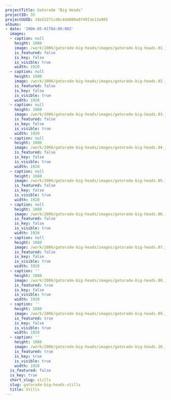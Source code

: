 ```yaml
---
projectTitle: Gatorade "Big Heads"
projectID: 35
projectUUID: 34e52271cd6c4d4080e0f4913e13e985
albums:
- date: '2006-05-01T04:00:00Z'
  images:
  - caption: null
    height: 1080
    image: /work/2006/gatorade-big-heads/images/gatorade-big-heads.01.jpg
    is_featured: false
    is_key: false
    is_visible: true
    width: 1920
  - caption: null
    height: 1080
    image: /work/2006/gatorade-big-heads/images/gatorade-big-heads.02.jpg
    is_featured: false
    is_key: false
    is_visible: true
    width: 1920
  - caption: null
    height: 1080
    image: /work/2006/gatorade-big-heads/images/gatorade-big-heads.03.jpg
    is_featured: false
    is_key: false
    is_visible: true
    width: 1920
  - caption: null
    height: 1080
    image: /work/2006/gatorade-big-heads/images/gatorade-big-heads.04.jpg
    is_featured: false
    is_key: false
    is_visible: true
    width: 1920
  - caption: null
    height: 1080
    image: /work/2006/gatorade-big-heads/images/gatorade-big-heads.05.jpg
    is_featured: false
    is_key: false
    is_visible: true
    width: 1920
  - caption: null
    height: 1080
    image: /work/2006/gatorade-big-heads/images/gatorade-big-heads.06.jpg
    is_featured: false
    is_key: false
    is_visible: true
    width: 1920
  - caption: null
    height: 1080
    image: /work/2006/gatorade-big-heads/images/gatorade-big-heads.07.jpg
    is_featured: false
    is_key: false
    is_visible: true
    width: 1920
  - caption: ''
    height: 1080
    image: /work/2006/gatorade-big-heads/images/gatorade-big-heads.08.jpg
    is_featured: true
    is_key: false
    is_visible: true
    width: 1920
  - caption: ''
    height: 1080
    image: /work/2006/gatorade-big-heads/images/gatorade-big-heads.09.jpg
    is_featured: true
    is_key: false
    is_visible: true
    width: 1920
  - caption: ''
    height: 1080
    image: /work/2006/gatorade-big-heads/images/gatorade-big-heads.10.jpg
    is_featured: true
    is_key: true
    is_visible: true
    width: 1920
  is_featured: false
  is_key: true
  short_slug: stills
  slug: gatorade-big-heads-stills
  title: Stills
---
```

